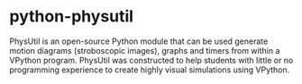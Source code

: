 # python-physutil
PhysUtil is an open-source Python module that can be used generate motion diagrams (stroboscopic images), graphs and timers from within a VPython program. PhysUtil was constructed to help students with little or no programming experience to create highly visual simulations using VPython.
